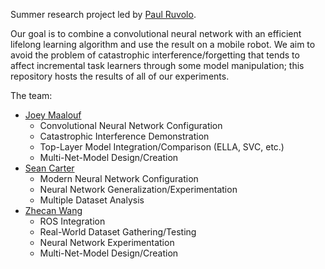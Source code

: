 Summer research project led by [Paul Ruvolo](https://github.com/paulruvolo).

Our goal is to combine a convolutional neural network with an efficient lifelong learning algorithm and use the result on a mobile robot. We aim to avoid the problem of catastrophic interference/forgetting that tends to affect incremental task learners through some model manipulation; this repository hosts the results of all of our experiments.

The team:
* [Joey Maalouf](https://github.com/joeylmaalouf)
  * Convolutional Neural Network Configuration
  * Catastrophic Interference Demonstration
  * Top-Layer Model Integration/Comparison (ELLA, SVC, etc.)
  * Multi-Net-Model Design/Creation
* [Sean Carter](https://github.com/seanccarter)
  * Modern Neural Network Configuration
  * Neural Network Generalization/Experimentation
  * Multiple Dataset Analysis
* [Zhecan Wang](https://github.com/zhecanjameswang)
  * ROS Integration
  * Real-World Dataset Gathering/Testing
  * Neural Network Experimentation
  * Multi-Net-Model Design/Creation

